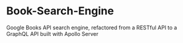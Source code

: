 # Book-Search-Engine
Google Books API search engine, refactored from a RESTful API to a GraphQL API built with Apollo Server
